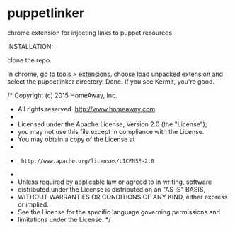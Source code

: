 
puppetlinker
============

chrome extension for injecting links to puppet resources

INSTALLATION:

clone the repo.

In chrome, go to tools > extensions. choose load unpacked extension and select the puppetlinker directory.
Done.
If you see Kermit, you're good.



/* Copyright (c) 2015 HomeAway, Inc.
* All rights reserved.  http://www.homeaway.com
*
* Licensed under the Apache License, Version 2.0 (the "License");
* you may not use this file except in compliance with the License.
* You may obtain a copy of the License at
*
*      http://www.apache.org/licenses/LICENSE-2.0
*
* Unless required by applicable law or agreed to in writing, software
* distributed under the License is distributed on an "AS IS" BASIS,
* WITHOUT WARRANTIES OR CONDITIONS OF ANY KIND, either express or implied.
* See the License for the specific language governing permissions and
* limitations under the License.
*/
